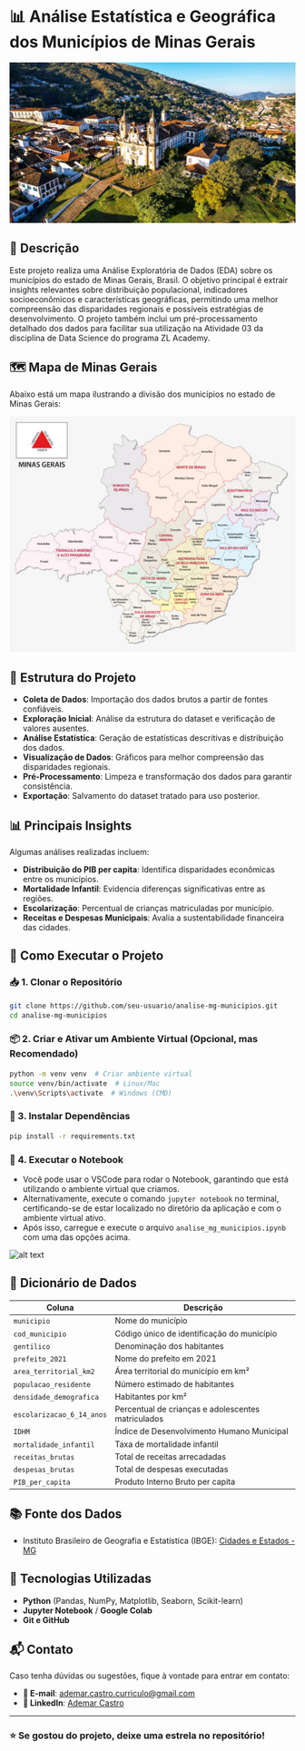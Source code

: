 # 📊 Análise Estatística e Geográfica dos Municípios de Minas Gerais

![Ouro Preto](assets/ouro_preto.jpg)

## 📌 Descrição
Este projeto realiza uma Análise Exploratória de Dados (EDA) sobre os municípios do estado de Minas Gerais, Brasil. O objetivo principal é extrair insights relevantes sobre distribuição populacional, indicadores socioeconômicos e características geográficas, permitindo uma melhor compreensão das disparidades regionais e possíveis estratégias de desenvolvimento. O projeto também inclui um pré-processamento detalhado dos dados para facilitar sua utilização na Atividade 03 da disciplina de Data Science do programa ZL Academy.

## 🗺️ Mapa de Minas Gerais
Abaixo está um mapa ilustrando a divisão dos municípios no estado de Minas Gerais:

![Mapa de Minas Gerais](assets/mapa_mg.png)

## 📂 Estrutura do Projeto
- **Coleta de Dados**: Importação dos dados brutos a partir de fontes confiáveis.
- **Exploração Inicial**: Análise da estrutura do dataset e verificação de valores ausentes.
- **Análise Estatística**: Geração de estatísticas descritivas e distribuição dos dados.
- **Visualização de Dados**: Gráficos para melhor compreensão das disparidades regionais.
- **Pré-Processamento**: Limpeza e transformação dos dados para garantir consistência.
- **Exportação**: Salvamento do dataset tratado para uso posterior.

## 📊 Principais Insights

Algumas análises realizadas incluem:
- **Distribuição do PIB per capita**: Identifica disparidades econômicas entre os municípios.
- **Mortalidade Infantil**: Evidencia diferenças significativas entre as regiões.
- **Escolarização**: Percentual de crianças matriculadas por município.
- **Receitas e Despesas Municipais**: Avalia a sustentabilidade financeira das cidades.


## 🚀 Como Executar o Projeto

### 📥 1. Clonar o Repositório
```bash
git clone https://github.com/seu-usuario/analise-mg-municipios.git
cd analise-mg-municipios
```

### 📦 2. Criar e Ativar um Ambiente Virtual (Opcional, mas Recomendado)
```bash
python -m venv venv  # Criar ambiente virtual
source venv/bin/activate  # Linux/Mac
.\venv\Scripts\activate  # Windows (CMD)
```

### 📌 3. Instalar Dependências
```bash
pip install -r requirements.txt
```

### 📂 4. Executar o Notebook
- Você pode usar o VSCode para rodar o Notebook, garantindo que está utilizando o ambiente virtual que criamos.
- Alternativamente, execute o comando `jupyter notebook` no terminal, certificando-se de estar localizado no diretório da aplicação e com o ambiente virtual ativo.
- Após isso, carregue e execute o arquivo `analise_mg_municipios.ipynb` com uma das opções acima.

![alt text](image.png)

## 📑 Dicionário de Dados
| Coluna | Descrição |
|--------|------------|
| `municipio` | Nome do município |
| `cod_municipio` | Código único de identificação do município |
| `gentilico` | Denominação dos habitantes |
| `prefeito_2021` | Nome do prefeito em 2021 |
| `area_territorial_km2` | Área territorial do município em km² |
| `populacao_residente` | Número estimado de habitantes |
| `densidade_demografica` | Habitantes por km² |
| `escolarizacao_6_14_anos` | Percentual de crianças e adolescentes matriculados |
| `IDHM` | Índice de Desenvolvimento Humano Municipal |
| `mortalidade_infantil` | Taxa de mortalidade infantil |
| `receitas_brutas` | Total de receitas arrecadadas |
| `despesas_brutas` | Total de despesas executadas |
| `PIB_per_capita` | Produto Interno Bruto per capita |


## 📚 Fonte dos Dados
- Instituto Brasileiro de Geografia e Estatística (IBGE): [Cidades e Estados - MG](https://www.ibge.gov.br/cidades-e-estados/mg.html)


## 🔧 Tecnologias Utilizadas
- **Python** (Pandas, NumPy, Matplotlib, Seaborn, Scikit-learn)
- **Jupyter Notebook** / **Google Colab**
- **Git e GitHub**


## 📬 Contato
Caso tenha dúvidas ou sugestões, fique à vontade para entrar em contato:
<br>
- **📧 E-mail**: ademar.castro.curriculo@gmail.com <br>
- **🔗 LinkedIn**: [Ademar Castro](https://www.linkedin.com/in/ademar-castro-8bb95b256/)

---

### ⭐ Se gostou do projeto, deixe uma estrela no repositório!